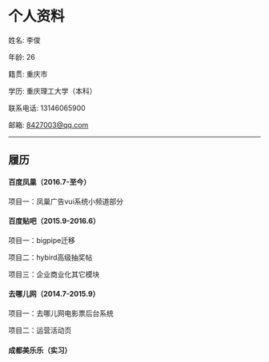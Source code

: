 # 个人资料

姓名: 李俊

年龄: 26

籍贯: 重庆市

学历: 重庆理工大学（本科）

联系电话: 13146065900

邮箱: 8427003@qq.com

---

## 履历

#### 百度凤巢（2016.7-至今）

项目一：凤巢广告vui系统小频道部分

#### 百度贴吧（2015.9-2016.6）

项目一：bigpipe迁移

项目二：hybird高级抽奖帖

项目三：企业商业化其它模块
    
#### 去哪儿网（2014.7-2015.9）

项目一：去哪儿网电影票后台系统

项目二：运营活动页

#### 成都美乐乐（实习）

